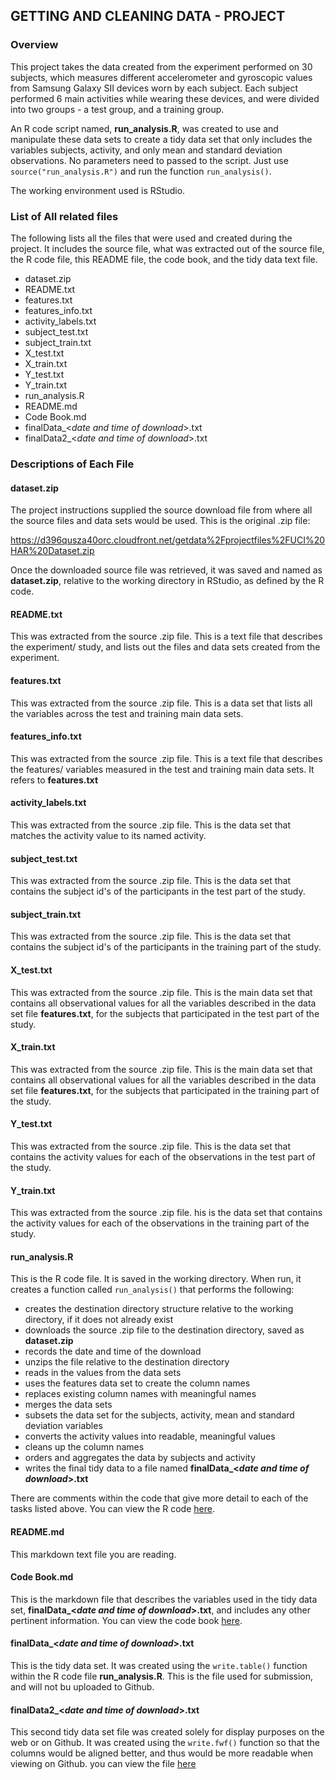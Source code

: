## GETTING AND CLEANING DATA - PROJECT

### Overview

This project takes the data created from the experiment performed on 30 subjects, which measures different accelerometer and gyroscopic values from Samsung Galaxy SII devices worn by each subject.  Each subject performed 6 main activities while wearing these devices, and were divided into two groups - a test group, and a training group. 

An R code script named, **run_analysis.R**, was created to use and manipulate these data sets to create a tidy data set that only includes the variables subjects, activity, and only mean and standard deviation observations.  No parameters need to passed to the script.  Just use ```source("run_analysis.R")``` and run the function ```run_analysis()```.

The working environment used is RStudio.

### List of All related files
The following lists all the files that were used and created during the project.  It includes the source file, what was extracted out of the source file, the R code file, this README file, the code book, and the tidy data text file.
- dataset.zip
- README.txt
- features.txt
- features_info.txt
- activity_labels.txt
- subject_test.txt
- subject_train.txt
- X_test.txt
- X_train.txt
- Y_test.txt
- Y_train.txt
- run_analysis.R
- README.md
- Code Book.md
- finalData_<*date and time of download*>.txt
- finalData2_<*date and time of download*>.txt

### Descriptions of Each File

#### dataset.zip

The project instructions supplied the source download file from where all the source files and data sets would be used.  This is the original .zip file:

https://d396qusza40orc.cloudfront.net/getdata%2Fprojectfiles%2FUCI%20HAR%20Dataset.zip 

Once the downloaded source file was retrieved, it was saved and named as **dataset.zip**, relative to the working directory in RStudio, as defined by the R code.

#### README.txt

This was extracted from the source .zip file.  This is a text file that describes the experiment/ study, and lists out the files and data sets created from the experiment.

#### features.txt

This was extracted from the source .zip file. This is a data set that lists all the variables across the test and training main data sets.

#### features_info.txt

This was extracted from the source .zip file. This is a text file that describes the features/ variables measured in the test and training main data sets. It refers to **features.txt**

#### activity_labels.txt

This was extracted from the source .zip file. This is the data set that matches the activity value to its named activity.

#### subject_test.txt

This was extracted from the source .zip file.  This is the data set that contains the subject id's of the participants in the test part of the study.

#### subject_train.txt

This was extracted from the source .zip file. This is the data set that contains the subject id's of the participants in the training part of the study.

#### X_test.txt

This was extracted from the source .zip file. This is the main data set that contains all observational values for all the variables described in the data set file **features.txt**, for the subjects that participated in the test part of the study.

#### X_train.txt

This was extracted from the source .zip file. This is the main data set that contains all observational values for all the variables described in the data set file **features.txt**, for the subjects that participated in the training part of the study.

#### Y_test.txt

This was extracted from the source .zip file. This is the data set that contains the activity values for each of the observations in the test part of the study.

#### Y_train.txt

This was extracted from the source .zip file. his is the data set that contains the activity values for each of the observations in the training part of the study.

#### run_analysis.R

This is the R code file. It is saved in the working directory. When run, it creates a function called ```run_analysis()``` that performs the following:

- creates the destination directory structure relative to the working directory, if it does not already exist
- downloads the source .zip file to the destination directory, saved as **dataset.zip**
- records the date and time of the download
- unzips the file relative to the destination directory
- reads in the values from the data sets
- uses the features data set to create the column names
- replaces existing column names with meaningful names
- merges the data sets
- subsets the data set for the subjects, activity, mean and standard deviation variables
- converts the activity values into readable, meaningful values
- cleans up the column names
- orders and aggregates the data by subjects and activity
- writes the final tidy data to a file named **finalData_<*date and time of download*>.txt**

There are comments within the code that give more detail to each of the tasks listed above.  You can view the R code [here](https://github.com/AmbroseT/getdataProject/blob/master/run_analysis.R).

#### README.md

This markdown text file you are reading.

#### Code Book.md

 This is the markdown file that describes the variables used in the tidy data set, **finalData_<*date and time of download*>.txt**, and includes any other pertinent information. You can view the code book [here](https://github.com/AmbroseT/getdataProject/blob/master/Code%20Book.md).

#### finalData_<*date and time of download*>.txt

This is the tidy data set.  It was created using the ```write.table()``` function within the R code file **run_analysis.R**.  This is the file used for submission, and will not bu uploaded to Github.

#### finalData2_<*date and time of download*>.txt

This second tidy data set file was created solely for display purposes on the web or on Github. It was created using the ```write.fwf()``` function so that the columns would be aligned better, and thus would be more readable when viewing on Github. you can view the file [here](https://github.com/AmbroseT/getdataProject/blob/master/finalData2_Fri%20Jul%2025%2023.33.46%202014.txt)
